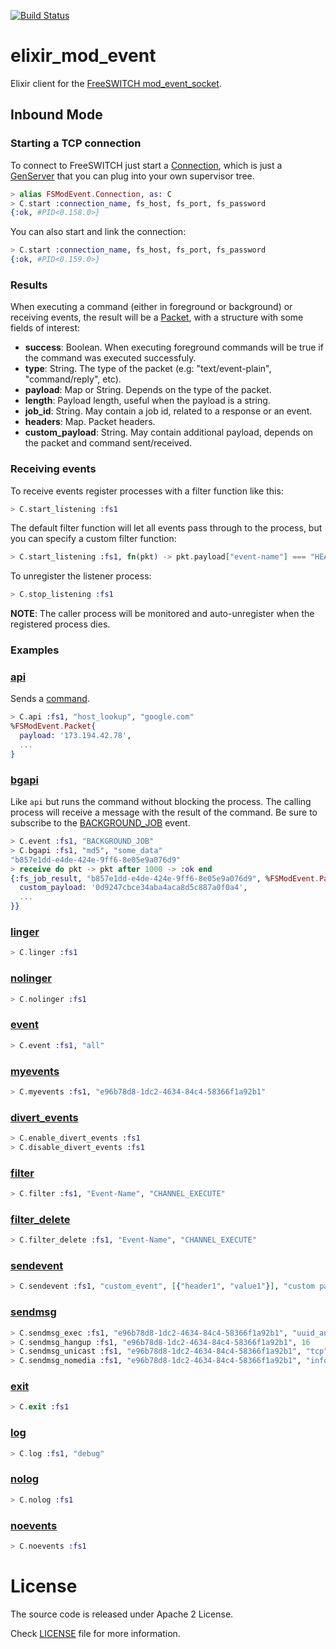 [![Build Status](https://travis-ci.org/marcelog/elixir_mod_event.svg)](https://travis-ci.org/marcelog/elixir_mod_event)

# elixir_mod_event
Elixir client for the [FreeSWITCH mod_event_socket](https://freeswitch.org/confluence/display/FREESWITCH/mod_event_socket).

## Inbound Mode

### Starting a TCP connection
To connect to FreeSWITCH just start a [Connection](https://github.com/marcelog/elixir_mod_event/blob/master/lib/elixir_mod_event/connection.ex),
which is just a [GenServer](http://elixir-lang.org/docs/v1.0/elixir/GenServer.html) that you
can plug into your own supervisor tree.
```elixir
> alias FSModEvent.Connection, as: C
> C.start :connection_name, fs_host, fs_port, fs_password
{:ok, #PID<0.158.0>}
```

You can also start and link the connection:
```elixir
> C.start :connection_name, fs_host, fs_port, fs_password
{:ok, #PID<0.159.0>}
```

### Results
When executing a command (either in foreground or background) or receiving events,
the result will be a [Packet](https://github.com/marcelog/elixir_mod_event/blob/master/lib/elixir_mod_event/packet.ex),
with a structure with some fields of interest:

 * **success**: Boolean. When executing foreground commands will be true if the command
 was executed successfuly.
 * **type**: String. The type of the packet (e.g: "text/event-plain", "command/reply", etc).
 * **payload**: Map or String. Depends on the type of the packet.
 * **length**: Payload length, useful when the payload is a string.
 * **job_id**: String. May contain a job id, related to a response or an event.
 * **headers**: Map. Packet headers.
 * **custom_payload**: String. May contain additional payload, depends on the packet and command sent/received.

### Receiving events

To receive events register processes with a filter function like this:
```elixir
> C.start_listening :fs1
```

The default filter function will let all events pass through to the process, but
you can specify a custom filter function:
```elixir
> C.start_listening :fs1, fn(pkt) -> pkt.payload["event-name"] === "HEARTBEAT" end
```

To unregister the listener process:
```elixir
> C.stop_listening :fs1
```

**NOTE**: The caller process will be monitored and auto-unregister when the registered process dies.

### Examples

### [api](https://freeswitch.org/confluence/display/FREESWITCH/mod_event_socket#mod_event_socket-api)
Sends a [command](https://freeswitch.org/confluence/display/FREESWITCH/mod_commands).

```elixir
> C.api :fs1, "host_lookup", "google.com"
%FSModEvent.Packet{
  payload: '173.194.42.78',
  ...
}
```

### [bgapi](https://freeswitch.org/confluence/display/FREESWITCH/mod_event_socket#mod_event_socket-bgapi)
Like `api` but runs the command without blocking the process. The calling process will
receive a message with the result of the command. Be sure to subscribe to the
[BACKGROUND_JOB](https://freeswitch.org/confluence/display/FREESWITCH/Event+List#EventList-Otherevents) event.

```elixir
> C.event :fs1, "BACKGROUND_JOB"
> C.bgapi :fs1, "md5", "some_data"
"b857e1dd-e4de-424e-9ff6-8e05e9a076d9"
> receive do pkt -> pkt after 1000 -> :ok end
{:fs_job_result, "b857e1dd-e4de-424e-9ff6-8e05e9a076d9", %FSModEvent.Packet{
  custom_payload: '0d9247cbce34aba4aca8d5c887a0f0a4',
  ...
}}
```

### [linger](https://freeswitch.org/confluence/display/FREESWITCH/mod_event_socket#mod_event_socket-linger)
```elixir
> C.linger :fs1
```

### [nolinger](https://freeswitch.org/confluence/display/FREESWITCH/mod_event_socket#mod_event_socket-nolinger)
```elixir
> C.nolinger :fs1
```

### [event](https://freeswitch.org/confluence/display/FREESWITCH/mod_event_socket#mod_event_socket-event)
```elixir
> C.event :fs1, "all"
```

### [myevents](https://freeswitch.org/confluence/display/FREESWITCH/mod_event_socket#mod_event_socket-SpecialCase-'myevents')
```elixir
> C.myevents :fs1, "e96b78d8-1dc2-4634-84c4-58366f1a92b1"
```

### [divert_events](https://freeswitch.org/confluence/display/FREESWITCH/mod_event_socket#mod_event_socket-divert_events)
```elixir
> C.enable_divert_events :fs1
> C.disable_divert_events :fs1
```

### [filter](https://freeswitch.org/confluence/display/FREESWITCH/mod_event_socket#mod_event_socket-filter)
```elixir
> C.filter :fs1, "Event-Name", "CHANNEL_EXECUTE"
```

### [filter_delete](https://freeswitch.org/confluence/display/FREESWITCH/mod_event_socket#mod_event_socket-filterdelete)
```elixir
> C.filter_delete :fs1, "Event-Name", "CHANNEL_EXECUTE"
```

### [sendevent](https://freeswitch.org/confluence/display/FREESWITCH/mod_event_socket#mod_event_socket-sendevent)
```elixir
> C.sendevent :fs1, "custom_event", [{"header1", "value1"}], "custom payload"
```

### [sendmsg](https://freeswitch.org/confluence/display/FREESWITCH/mod_event_socket#mod_event_socket-sendmsg)
```elixir
> C.sendmsg_exec :fs1, "e96b78d8-1dc2-4634-84c4-58366f1a92b1", "uuid_answer", "e96b78d8-1dc2-4634-84c4-58366f1a92b1"
> C.sendmsg_hangup :fs1, "e96b78d8-1dc2-4634-84c4-58366f1a92b1", 16
> C.sendmsg_unicast :fs1, "e96b78d8-1dc2-4634-84c4-58366f1a92b1", "tcp", "native", "127.0.0.1", 8025, "127.0.0.1", 8026
> C.sendmsg_nomedia :fs1, "e96b78d8-1dc2-4634-84c4-58366f1a92b1", "info"
```

### [exit](https://freeswitch.org/confluence/display/FREESWITCH/mod_event_socket#mod_event_socket-exit)
```elixir
> C.exit :fs1
```

### [log](https://freeswitch.org/confluence/display/FREESWITCH/mod_event_socket#mod_event_socket-log)
```elixir
> C.log :fs1, "debug"
```

### [nolog](https://freeswitch.org/confluence/display/FREESWITCH/mod_event_socket#mod_event_socket-nolog)
```elixir
> C.nolog :fs1
```

### [noevents](https://freeswitch.org/confluence/display/FREESWITCH/mod_event_socket#mod_event_socket-noevents)
```elixir
> C.noevents :fs1
```

# License
The source code is released under Apache 2 License.

Check [LICENSE](https://github.com/marcelog/elixir_mod_event/blob/master/LICENSE) file for more information.

